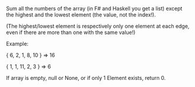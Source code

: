 Sum all the numbers of the array (in F# and Haskell you get a list) except the highest and the lowest element (the value, not the index!).

(The highest/lowest element is respectively only one element at each edge, even if there are more than one with the same value!)

Example:

{ 6, 2, 1, 8, 10 } => 16

{ 1, 1, 11, 2, 3 } => 6

If array is empty, null or None, or if only 1 Element exists, return 0.
